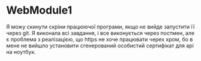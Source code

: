 # WebModule1
Я можу скинути скріни працюючої програми, якщо не вийде запустити її через git.
Я виконала всі завдання, і все виконується через постмен, але є проблема з реалізацією, що https не хоче працювати черех хром, бо в мене не вийшло установити сгенерований
особистий сертифікат для api на ноутбук.
